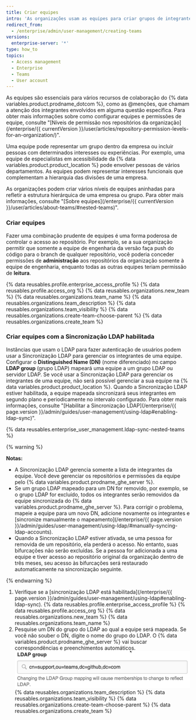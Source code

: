 ```yaml
---
title: Criar equipes
intro: 'As organizações usam as equipes para criar grupos de integrantes e controlar o acesso aos repositórios. Os integrantes da equipe podem receber permissões de leitura, gravação ou administração em determinados repositórios.'
redirect_from:
  - /enterprise/admin/user-management/creating-teams
versions:
  enterprise-server: '*'
type: how_to
topics:
  - Access management
  - Enterprise
  - Teams
  - User account
---
```


As equipes são essenciais para vários recursos de colaboração do {% data variables.product.prodname_dotcom %}, como as @menções, que chamam a atenção dos integrantes envolvidos em alguma questão específica. Para obter mais informações sobre como configurar equipes e permissões de equipe, consulte "[Níveis de permissão nos repositórios da organização](/enterprise/{{ currentVersion }}/user/articles/repository-permission-levels-for-an-organization/)".

Uma equipe pode representar um grupo dentro da empresa ou incluir pessoas com determinados interesses ou experiências. Por exemplo, uma equipe de especialistas em acessibilidade da {% data variables.product.product_location %} pode envolver pessoas de vários departamentos. As equipes podem representar interesses funcionais que complementam a hierarquia das divisões de uma empresa.

As organizações podem criar vários níveis de equipes aninhadas para refletir a estrutura hierárquica de uma empresa ou grupo. Para obter mais informações, consulte "[Sobre equipes](/enterprise/{{ currentVersion }}/user/articles/about-teams/#nested-teams)".

### Criar equipes

Fazer uma combinação prudente de equipes é uma forma poderosa de controlar o acesso ao repositório. Por exemplo, se a sua organização permitir que somente a equipe de engenharia da versão faça push do código para o branch de qualquer repositório, você poderia conceder permissões de **administração** aos repositórios da organização somente à equipe de engenharia, enquanto todas as outras equipes teriam permissão de **leitura**.

{% data reusables.profile.enterprise_access_profile %}
{% data reusables.profile.access_org %}
{% data reusables.organizations.new_team %}
{% data reusables.organizations.team_name %}
{% data reusables.organizations.team_description %}
{% data reusables.organizations.team_visibility %}
{% data reusables.organizations.create-team-choose-parent %}
{% data reusables.organizations.create_team %}

### Criar equipes com a Sincronização LDAP habilitada

Instâncias que usam o LDAP para fazer autenticação de usuários podem usar a Sincronização LDAP para gerenciar os integrantes de uma equipe. Configurar o **Distinguished Name (DN)** (nome diferenciado) no campo **LDAP group** (grupo LDAP) mapeará uma equipe a um grupo LDAP ou servidor LDAP. Se você usar a Sincronização LDAP para gerenciar os integrantes de uma equipe, não será possível gerenciar a sua equipe na {% data variables.product.product_location %}. Quando a Sincronização LDAP estiver habilitada, a equipe mapeada sincronizará seus integrantes em segundo plano e periodicamente no intervalo configurado. Para obter mais informações, consulte "[Habilitar a Sincronização LDAP](/enterprise/{{ page.version }}/admin/guides/user-management/using-ldap#enabling-ldap-sync)".

{% data reusables.enterprise_user_management.ldap-sync-nested-teams %}

{% warning %}

**Notas:**
- A Sincronização LDAP gerencia somente a lista de integrantes da equipe. Você deve gerenciar os repositórios e permissões da equipe pelo {% data variables.product.prodname_ghe_server %}.
- Se um grupo LDAP mapeado para um DN for removido, por exemplo, se o grupo LDAP for excluído, todos os integrantes serão removidos da equipe sincronizada do {% data variables.product.prodname_ghe_server %}. Para corrigir o problema, mapeie a equipe para um novo DN, adicione novamente os integrantes e [sincronize manualmente o mapeamento](/enterprise/{{ page.version }}/admin/guides/user-management/using-ldap/#manually-syncing-ldap-accounts).
- Quando a Sincronização LDAP estiver ativada, se uma pessoa for removida de um repositório, ela perderá o acesso. No entanto, suas bifurcações não serão excluídas. Se a pessoa for adicionada a uma equipe e tiver acesso ao repositório original da organização dentro de três meses, seu acesso às bifurcações será restaurado automaticamente na sincronização seguinte.

{% endwarning %}

1. Verifique se a [sincronização LDAP está habilitada](/enterprise/{{ page.version }}/admin/guides/user-management/using-ldap#enabling-ldap-sync).
{% data reusables.profile.enterprise_access_profile %}
{% data reusables.profile.access_org %}
{% data reusables.organizations.new_team %}
{% data reusables.organizations.team_name %}
6. Pesquise um DN do grupo do LDAP ao qual a equipe será mapeada. Se você não souber o DN, digite o nome do grupo do LDAP.
O {% data variables.product.prodname_ghe_server %} vai buscar correspondências e preenchimentos automáticos.
![Mapear grupo LDAP para DN](/assets/images/enterprise/orgs-and-teams/ldap-group-mapping.png)
{% data reusables.organizations.team_description %}
{% data reusables.organizations.team_visibility %}
{% data reusables.organizations.create-team-choose-parent %}
{% data reusables.organizations.create_team %}
